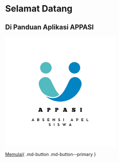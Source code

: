 # Selamat Datang

## Di Panduan Aplikasi APPASI

<img src="Images\LOGO_APPASI.png" width="70%">

[Memulai](Pendahuluan.md){ .md-button .md-button--primary }
